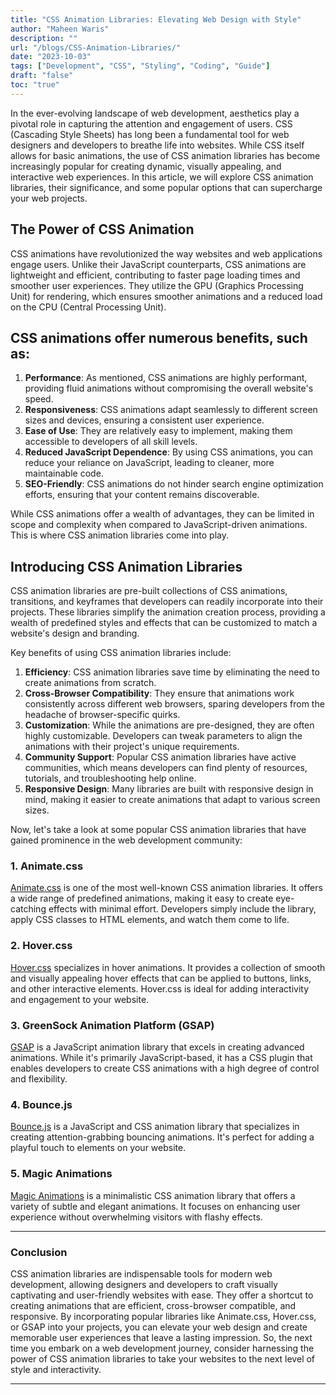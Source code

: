 ```yaml
---
title: "CSS Animation Libraries: Elevating Web Design with Style"
author: "Maheen Waris"
description: ""
url: "/blogs/CSS-Animation-Libraries/"
date: "2023-10-03"
tags: ["Development", "CSS", "Styling", "Coding", "Guide"]
draft: "false"
toc: "true"
---
```


In the ever-evolving landscape of web development, aesthetics play a pivotal role in capturing the attention and engagement of users. CSS (Cascading Style Sheets) has long been a fundamental tool for web designers and developers to breathe life into websites. While CSS itself allows for basic animations, the use of CSS animation libraries has become increasingly popular for creating dynamic, visually appealing, and interactive web experiences. In this article, we will explore CSS animation libraries, their significance, and some popular options that can supercharge your web projects.

## The Power of CSS Animation

CSS animations have revolutionized the way websites and web applications engage users. Unlike their JavaScript counterparts, CSS animations are lightweight and efficient, contributing to faster page loading times and smoother user experiences. They utilize the GPU (Graphics Processing Unit) for rendering, which ensures smoother animations and a reduced load on the CPU (Central Processing Unit).

## CSS animations offer numerous benefits, such as:

1. **Performance**: As mentioned, CSS animations are highly performant, providing fluid animations without compromising the overall website's speed.
2. **Responsiveness**: CSS animations adapt seamlessly to different screen sizes and devices, ensuring a consistent user experience.
3. **Ease of Use**: They are relatively easy to implement, making them accessible to developers of all skill levels.
4. **Reduced JavaScript Dependence**: By using CSS animations, you can reduce your reliance on JavaScript, leading to cleaner, more maintainable code.
5. **SEO-Friendly**: CSS animations do not hinder search engine optimization efforts, ensuring that your content remains discoverable.

While CSS animations offer a wealth of advantages, they can be limited in scope and complexity when compared to JavaScript-driven animations. This is where CSS animation libraries come into play.

## Introducing CSS Animation Libraries

CSS animation libraries are pre-built collections of CSS animations, transitions, and keyframes that developers can readily incorporate into their projects. These libraries simplify the animation creation process, providing a wealth of predefined styles and effects that can be customized to match a website's design and branding.

Key benefits of using CSS animation libraries include:

1. **Efficiency**: CSS animation libraries save time by eliminating the need to create animations from scratch.
2. **Cross-Browser Compatibility**: They ensure that animations work consistently across different web browsers, sparing developers from the headache of browser-specific quirks.
3. **Customization**: While the animations are pre-designed, they are often highly customizable. Developers can tweak parameters to align the animations with their project's unique requirements.
4. **Community Support**: Popular CSS animation libraries have active communities, which means developers can find plenty of resources, tutorials, and troubleshooting help online.
5. **Responsive Design**: Many libraries are built with responsive design in mind, making it easier to create animations that adapt to various screen sizes.

Now, let's take a look at some popular CSS animation libraries that have gained prominence in the web development community:

### 1. Animate.css

[Animate.css](https://animate.style/) is one of the most well-known CSS animation libraries. It offers a wide range of predefined animations, making it easy to create eye-catching effects with minimal effort. Developers simply include the library, apply CSS classes to HTML elements, and watch them come to life.

### 2. Hover.css

[Hover.css](http://ianlunn.github.io/Hover/) specializes in hover animations. It provides a collection of smooth and visually appealing hover effects that can be applied to buttons, links, and other interactive elements. Hover.css is ideal for adding interactivity and engagement to your website.

### 3. GreenSock Animation Platform (GSAP)

[GSAP](https://greensock.com/gsap/) is a JavaScript animation library that excels in creating advanced animations. While it's primarily JavaScript-based, it has a CSS plugin that enables developers to create CSS animations with a high degree of control and flexibility.

### 4. Bounce.js

[Bounce.js](http://bouncejs.com/) is a JavaScript and CSS animation library that specializes in creating attention-grabbing bouncing animations. It's perfect for adding a playful touch to elements on your website.

### 5. Magic Animations

[Magic Animations](https://www.minimamente.com/project/magic/) is a minimalistic CSS animation library that offers a variety of subtle and elegant animations. It focuses on enhancing user experience without overwhelming visitors with flashy effects.

<hr>

### Conclusion

CSS animation libraries are indispensable tools for modern web development, allowing designers and developers to craft visually captivating and user-friendly websites with ease. They offer a shortcut to creating animations that are efficient, cross-browser compatible, and responsive. By incorporating popular libraries like Animate.css, Hover.css, or GSAP into your projects, you can elevate your web design and create memorable user experiences that leave a lasting impression. So, the next time you embark on a web development journey, consider harnessing the power of CSS animation libraries to take your websites to the next level of style and interactivity.

<script src="https://utteranc.es/client.js"
        repo="maheenwaris/Website"
        issue-term="pathname"
        theme="github-dark"
        crossorigin="anonymous"
        async>
</script>

---
